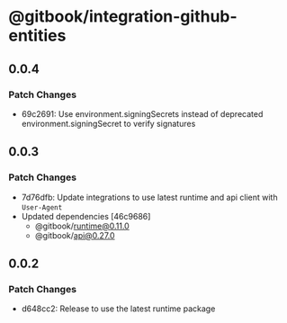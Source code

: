 # @gitbook/integration-github-entities

## 0.0.4

### Patch Changes

-   69c2691: Use environment.signingSecrets instead of deprecated environment.signingSecret to verify signatures

## 0.0.3

### Patch Changes

-   7d76dfb: Update integrations to use latest runtime and api client with `User-Agent`
-   Updated dependencies [46c9686]
    -   @gitbook/runtime@0.11.0
    -   @gitbook/api@0.27.0

## 0.0.2

### Patch Changes

-   d648cc2: Release to use the latest runtime package
